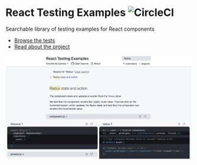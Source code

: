 # React Testing Examples <img src="https://img.shields.io/circleci/project/github/skidding/react-testing-examples.svg" alt="CircleCI" />

Searchable library of testing examples for React components

* [Browse the tests](https://react-testing-examples.com)
* [Read about the project](https://react-testing-examples.com/about)

<a href="ttps://react-testing-examples.com">
  <img alt="Screenshot of React Testing Examples" src="screenshot.png" />
</a>
